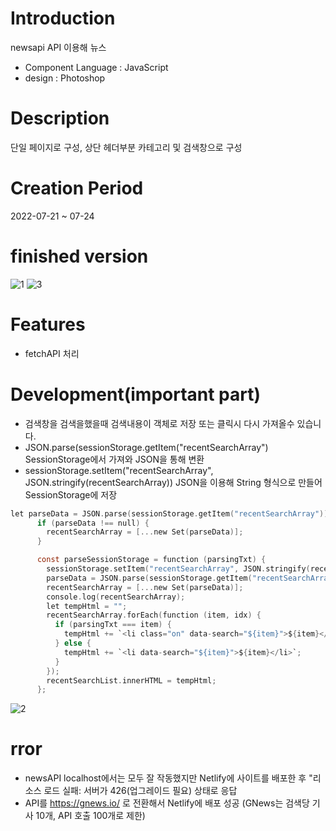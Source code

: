 # Introduction
newsapi API 이용해 뉴스
* Component Language : JavaScript
* design : Photoshop

# Description
단일 페이지로 구성, 상단 헤더부분 카테고리 및 검색창으로 구성

# Creation Period
2022-07-21 ~ 07-24

# finished version
![1](https://user-images.githubusercontent.com/102776957/190958766-53d4a0b5-95e2-49fa-af0a-c3c3381e77c1.jpg)
![3](https://user-images.githubusercontent.com/102776957/190960059-f6572d99-4ca0-471d-8f32-6aba71f30cdf.jpg)

# Features
* fetchAPI 처리

# Development(important part)

* 검색창을 검색을했을때 검색내용이 객체로 저장 또는 클릭시 다시 가져올수 있습니다.
* JSON.parse(sessionStorage.getItem("recentSearchArray") SessionStorage에서 가져와 JSON을 통해 변환
* sessionStorage.setItem("recentSearchArray", JSON.stringify(recentSearchArray)) JSON을 이용해 String 형식으로 만들어 SessionStorage에 저장 
```C
let parseData = JSON.parse(sessionStorage.getItem("recentSearchArray"));
      if (parseData !== null) {
        recentSearchArray = [...new Set(parseData)];
      }

      const parseSessionStorage = function (parsingTxt) {
        sessionStorage.setItem("recentSearchArray", JSON.stringify(recentSearchArray));
        parseData = JSON.parse(sessionStorage.getItem("recentSearchArray"));
        recentSearchArray = [...new Set(parseData)];
        console.log(recentSearchArray);
        let tempHtml = "";
        recentSearchArray.forEach(function (item, idx) {
          if (parsingTxt === item) {
            tempHtml += `<li class="on" data-search="${item}">${item}</li>`;
          } else {
            tempHtml += `<li data-search="${item}">${item}</li>`;
          }
        });
        recentSearchList.innerHTML = tempHtml;
      };
```
![2](https://user-images.githubusercontent.com/102776957/190959687-75ce0b19-5de4-451c-9b07-61f04cbd66f2.jpg)


# rror
* newsAPI localhost에서는 모두 잘 작동했지만 Netlify에 사이트를 배포한 후 "리소스 로드 실패: 서버가 426(업그레이드 필요) 상태로 응답
* API를 https://gnews.io/ 로 전환해서 Netlify에 배포 성공 (GNews는 검색당 기사 10개, API 호출 100개로 제한)
